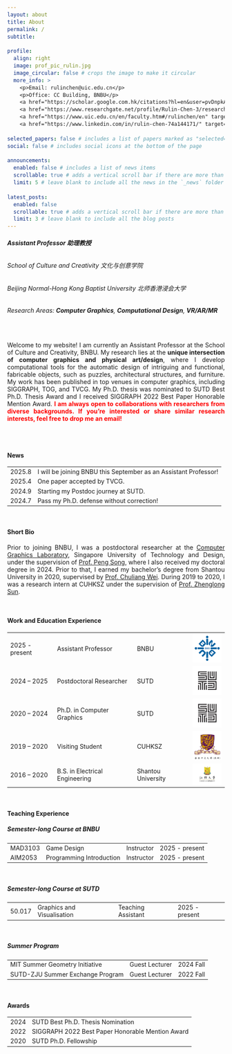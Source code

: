```yaml
---
layout: about
title: About
permalink: /
subtitle: 

profile:
  align: right
  image: prof_pic_rulin.jpg
  image_circular: false # crops the image to make it circular
  more_info: >
    <p>Email: rulinchen@uic.edu.cn</p>
    <p>Office: CC Building, BNBU</p>
    <a href="https://scholar.google.com.hk/citations?hl=en&user=pvDnpkAAAAAJ" target="_blank">Google Scholar</a>&nbsp;
    <a href="https://www.researchgate.net/profile/Rulin-Chen-3/research" target="_blank">Researchgate</a><br>
    <a href="https://www.uic.edu.cn/en/faculty.htm#/rulinchen/en" target="_blank">BNBU Page</a>&nbsp;&nbsp;&nbsp;
    <a href="https://www.linkedin.com/in/rulin-chen-74a144171/" target="_blank">LinkedIn</a>

selected_papers: false # includes a list of papers marked as "selected={true}"
social: false # includes social icons at the bottom of the page

announcements:
  enabled: false # includes a list of news items
  scrollable: true # adds a vertical scroll bar if there are more than 3 news items
  limit: 5 # leave blank to include all the news in the `_news` folder

latest_posts:
  enabled: false
  scrollable: true # adds a vertical scroll bar if there are more than 3 new posts items
  limit: 3 # leave blank to include all the blog posts
---
```


###### **Assistant Professor 助理教授**
###### School of Culture and Creativity 文化与创意学院
###### Beijing Normal-Hong Kong Baptist University 北师香港浸会大学
###### Research Areas: **Computer Graphics**, **Computational Design**, **VR/AR/MR**

<br>  

<div align="justify">

Welcome to my website! I am currently an Assistant Professor at the School of Culture and Creativity, BNBU. My research lies at the <strong>unique intersection of computer graphics and physical art/design</strong>, where I develop computational tools for the automatic design of intriguing and functional, fabricable objects, such as puzzles, architectural structures, and furniture. My work has been published in top venues in computer graphics, including SIGGRAPH, TOG, and TVCG. My Ph.D. thesis was nominated to SUTD Best Ph.D. Thesis Award and I received SIGGRAPH 2022 Best Paper Honorable Mention Award. <strong style="color: red;">I am always open to collaborations with researchers from diverse backgrounds. If you’re interested or share similar research interests, feel free to drop me an email!</strong>

</div>

<br> 
<br> 

#### **News**

<table border="0" cellspacing="0" cellpadding="8">
  <tbody>
    <tr>
      <td>2025.8</td>
      <td>I will be joining BNBU this September as an Assistant Professor!</td>
    </tr>
    <tr>
      <td>2025.4</td>
      <td>One paper accepted by TVCG.</td>
    </tr>
    <tr>
      <td>2024.9</td>
      <td>Starting my Postdoc journey at SUTD.</td>
    </tr>
        <tr>
      <td>2024.7</td>
      <td>Pass my Ph.D. defense without correction!</td>
    </tr>
  </tbody>
</table>
<br>  

#### **Short Bio**

<div align="justify">

Prior to joining BNBU, I was a postdoctoral researcher at the <a href="https://sutd-cgl.github.io/">Computer Graphics Laboratory</a>, Singapore University of Technology and Design, under the supervision of <a href="https://songpenghit.github.io/">Prof. Peng Song</a>, where I also received my doctoral degree in 2024. Prior to that, I earned my bachelor’s degree from Shantou University in 2020, supervised by <a href="https://eng.stu.edu.cn/info/1084/1866.htm">Prof. Chuliang Wei</a>. During 2019 to 2020, I was a research intern at CUHKSZ under the supervision of <a href="https://sites.google.com/site/sunkurt/home">Prof. Zhenglong Sun</a>.

</div>


<br> 

#### **Work and Education Experience**

<table border="0" cellspacing="0" cellpadding="8">
  <tbody>
    <tr>
      <td>2025 - present</td>
      <td>Assistant Professor</td>
      <td>BNBU</td>
      <td><img src="../assets/img/logo_BNBU.png" width="80"></td>
    </tr>
    <tr>
      <td>2024 – 2025</td>
      <td>Postdoctoral Researcher</td>
      <td>SUTD</td>
      <td><img src="../assets/img/logo_SUTD.png" width="80"></td>
    </tr>
    <tr>
      <td>2020 – 2024</td>
      <td>Ph.D. in Computer Graphics</td>
      <td>SUTD</td>
      <td><img src="../assets/img/logo_SUTD.png" width="80"></td>
    </tr>
    <tr>
      <td>2019 – 2020</td>
      <td>Visiting Student</td>
      <td>CUHKSZ</td>
      <td><img src="../assets/img/logo_CUHK.jpg" width="80"></td>
    </tr>
    <tr>
      <td>2016 – 2020</td>
      <td>B.S. in Electrical Engineering</td>
      <td>Shantou University</td>
      <td><img src="../assets/img/logo_STU.jpg" width="80"></td>
    </tr>
  </tbody>
</table>
 
<br> 

#### **Teaching Experience**

##### Semester-long Course at BNBU

<table border="0" cellspacing="0" cellpadding="8">
  <tbody>
    <tr>
      <td>MAD3103</td>
      <td>Game Design</td>
      <td>Instructor</td>
      <td>2025 - present</td>
    </tr>
    <tr>
      <td>AIM2053</td>
      <td>Programming Introduction</td>
      <td>Instructor</td>
      <td>2025 - present</td>
    </tr>
  </tbody>
</table>
<br> 

##### Semester-long Course at SUTD

<table border="0" cellspacing="0" cellpadding="8">
  <tbody>
    <tr>
      <td>50.017</td>
      <td>Graphics and Visualisation</td>
      <td>Teaching Assistant</td>
      <td>2025 - present</td>
    </tr>
  </tbody>
</table>
<br> 

##### Summer Program

<table border="0" cellspacing="0" cellpadding="8">
  <tbody>
    <tr>
      <td>MIT Summer Geometry Initiative</td>
      <td>Guest Lecturer</td>
      <td>2024 Fall</td>
    </tr>
    <tr>
      <td>SUTD-ZJU Summer Exchange Program</td>
      <td>Guest Lecturer</td>
      <td>2022 Fall</td>
    </tr>
  </tbody>
</table>
<br> 

#### **Awards**

<table border="0" cellspacing="0" cellpadding="8">
  <tbody>
    <tr>
      <td>2024</td>
      <td>SUTD Best Ph.D. Thesis Nomination</td>
    </tr>
    <tr>
      <td>2022</td>
      <td>SIGGRAPH 2022 Best Paper Honorable Mention Award</td>
    </tr>
    <tr>
      <td>2020</td>
      <td>SUTD Ph.D. Fellowship</td>
    </tr>
  </tbody>
</table>
<br> 

